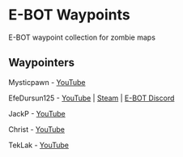 # E-BOT Waypoints
E-BOT waypoint collection for zombie maps

## Waypointers
Mysticpawn - [YouTube](https://www.youtube.com/channel/UC3YwjwjBTTjqX7PpyCtfgpA)

EfeDursun125 - [YouTube](https://www.youtube.com/channel/UCPAGRNIacgHUjPNeAhU1Ypg) | [Steam](https://steamcommunity.com/id/EfeDursun91/) | [E-BOT Discord](https://discord.gg/v7PesBamXt)

JackP - [YouTube](https://www.youtube.com/channel/UC5LLi3WFdlW1q6NQt10gd9g)

Christ - [YouTube](https://www.youtube.com/@soychrist)

TekLak - [YouTube](https://www.youtube.com/@teklak8802)

